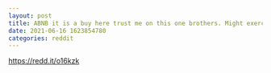 ```yaml
--- 
layout: post 
title: ABNB it is a buy here trust me on this one brothers. Might exercise some of these calls also... 
date: 2021-06-16 1623854780 
categories: reddit 
--- 
```

https://redd.it/o16kzk